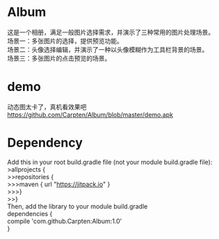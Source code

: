 # Album
这是一个相册，满足一般图片选择需求，并演示了三种常用的图片处理场景。
<br>场景一：多张图片的选择，提供预览功能。
<br>场景二：头像选择编辑，并演示了一种以头像模糊作为工具栏背景的场景。
<br>场景三：多张图片的点击预览的场景。

# demo
动态图太卡了，真机看效果吧 https://github.com/Carpten/Album/blob/master/demo.apk

# Dependency

Add this in your root build.gradle file (not your module build.gradle file):
<br>>allprojects {
<br>>>repositories {
<br>>>>maven { url "https://jitpack.io" }
<br>>>>}
<br>>>}
<br>Then, add the library to your module build.gradle
<br>dependencies {
<br>compile 'com.github.Carpten:Album:1.0'
<br>}
